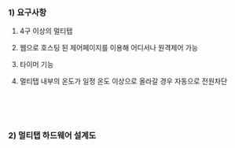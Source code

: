 ### 1) 요구사항

1. 4구 이상의 멀티탭

2. 웹으로 호스팅 된 제어페이지를 이용해 어디서나 원격제어 가능

3. 타이머 기능

4. 멀티탭 내부의 온도가 일정 온도 이상으로 올라갈 경우 자동으로 전원차단


<br>
<br>
<br>


### 2) 멀티탭 하드웨어 설계도

